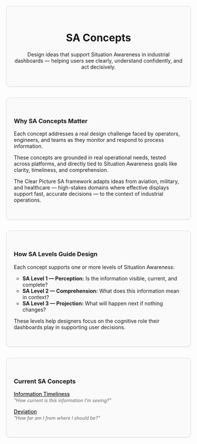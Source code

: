 <div style="border: 1px solid #ddd; border-radius: 10px; padding: 30px 20px; margin: 30px 0; background-color: #fafafa; box-shadow: 0 2px 4px rgba(0,0,0,0.05); text-align: center;">
  <div style="max-width: 600px; margin: 0 auto;">
    <h1 style="margin-bottom: 20px;">SA Concepts</h1>
    <p>Design ideas that support Situation Awareness in industrial dashboards — helping users see clearly, understand confidently, and act decisively.</p>
  </div>
</div>

<div style="border: 1px solid #ddd; border-radius: 10px; padding: 30px 20px; margin: 30px 0; background-color: #fafafa; box-shadow: 0 2px 4px rgba(0,0,0,0.05);">
  <h3>Why SA Concepts Matter</h3>
  <ul style="list-style: none; padding-left: 0;">
  <p>Each concept addresses a real design challenge faced by operators, engineers, and teams as they monitor and respond to process information.</p>

  <p>These concepts are grounded in real operational needs, tested across platforms, and directly tied to Situation Awareness goals like clarity, timeliness, and comprehension.</p>

  <p>The Clear Picture SA framework adapts ideas from aviation, military, and healthcare — high-stakes domains where effective displays support fast, accurate decisions — to the context of industrial operations.</p>
</div>

<div style="border: 1px solid #ddd; border-radius: 10px; padding: 30px 20px; margin: 30px 0; background-color: #fafafa; box-shadow: 0 2px 4px rgba(0,0,0,0.05);">
  <h3>How SA Levels Guide Design</h3>
  <ul style="list-style: none; padding-left: 0;">
  <p>Each concept supports one or more levels of Situation Awareness:</p>

  <ul>
    <li><strong>SA Level 1 — Perception:</strong> Is the information visible, current, and complete?</li>
    <li><strong>SA Level 2 — Comprehension:</strong> What does this information mean in context?</li>
    <li><strong>SA Level 3 — Projection:</strong> What will happen next if nothing changes?</li>
  </ul>

  <p>These levels help designers focus on the cognitive role their dashboards play in supporting user decisions.</p>
</div>

<div style="border: 1px solid #ddd; border-radius: 10px; padding: 30px 20px; margin: 30px 0; background-color: #fafafa; box-shadow: 0 2px 4px rgba(0,0,0,0.05);">
  <h3>Current SA Concepts</h3>
  <ul style="list-style: none; padding-left: 0;">
    <li>
      <a href="information-timeliness" style="font-weight: 500;">Information Timeliness</a><br>
      <span style="font-style: italic; font-size: 0.9em; color: #666;">"How current is this information I’m seeing?"</span>
    </li>
    <li style="margin-top: 14px;">
      <a href="deviation" style="font-weight: 500;">Deviation</a><br>
      <span style="font-style: italic; font-size: 0.9em; color: #666;">"How far am I from where I should be?"</span>
    </li>
  </ul>
</div>
